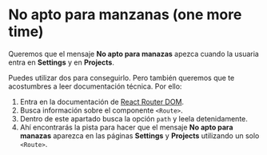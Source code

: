 # No apto para manzanas (one more time)

Queremos que el mensaje **No apto para manazas** apezca cuando la usuaria entra en **Settings** y en **Projects**.

Puedes utilizar dos <Route> para conseguirlo.
Pero también queremos que te acostumbres a leer documentación técnica. Por ello:

1. Entra en la documentación de [React Router DOM](https://v5.reactrouter.com/web/guides/quick-start).
2. Busca información sobre el componente `<Route>`.
3. Dentro de este apartado busca la opción `path` y leela detenidamente.
4. Ahí encontrarás la pista para hacer que el mensaje **No apto para manazas** aparezca en las páginas **Settings** y **Projects** utilizando un solo `<Route>`.
